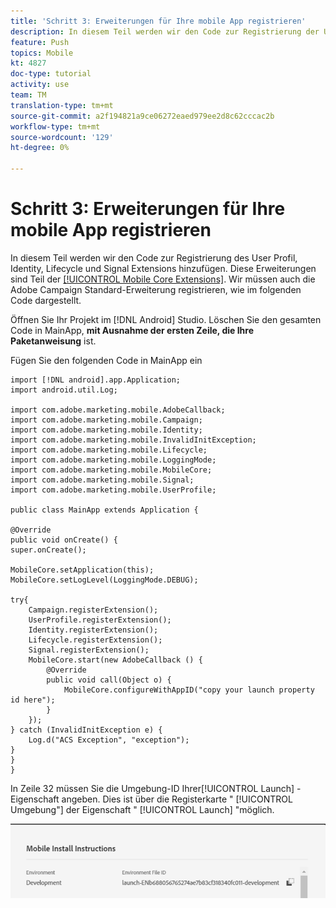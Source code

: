 ```yaml
---
title: 'Schritt 3: Erweiterungen für Ihre mobile App registrieren'
description: In diesem Teil werden wir den Code zur Registrierung der UserProfile, Identity, Lifecycle und Signal Extensions hinzufügen.
feature: Push
topics: Mobile
kt: 4827
doc-type: tutorial
activity: use
team: TM
translation-type: tm+mt
source-git-commit: a2f194821a9ce06272eaed979ee2d8c62cccac2b
workflow-type: tm+mt
source-wordcount: '129'
ht-degree: 0%

---
```



# Schritt 3: Erweiterungen für Ihre mobile App registrieren

In diesem Teil werden wir den Code zur Registrierung des User Profil, Identity, Lifecycle und Signal Extensions hinzufügen. Diese Erweiterungen sind Teil der [[!UICONTROL Mobile Core Extensions]](https://aep-sdks.gitbook.io/docs/using-mobile-extensions/mobile-core). Wir müssen auch die Adobe Campaign Standard-Erweiterung registrieren, wie im folgenden Code dargestellt.

Öffnen Sie Ihr Projekt im [!DNL Android] Studio. Löschen Sie den gesamten Code in MainApp, **mit Ausnahme der ersten Zeile, die Ihre Paketanweisung** ist.

Fügen Sie den folgenden Code in MainApp ein

```java{.line-numbers}
import [!DNL android].app.Application;
import android.util.Log;

import com.adobe.marketing.mobile.AdobeCallback;
import com.adobe.marketing.mobile.Campaign;
import com.adobe.marketing.mobile.Identity;
import com.adobe.marketing.mobile.InvalidInitException;
import com.adobe.marketing.mobile.Lifecycle;
import com.adobe.marketing.mobile.LoggingMode;
import com.adobe.marketing.mobile.MobileCore;
import com.adobe.marketing.mobile.Signal;
import com.adobe.marketing.mobile.UserProfile;

public class MainApp extends Application {

@Override
public void onCreate() {
super.onCreate();

MobileCore.setApplication(this);
MobileCore.setLogLevel(LoggingMode.DEBUG);

try{
    Campaign.registerExtension();
    UserProfile.registerExtension();
    Identity.registerExtension();
    Lifecycle.registerExtension();
    Signal.registerExtension();
    MobileCore.start(new AdobeCallback () {
        @Override
        public void call(Object o) {
            MobileCore.configureWithAppID("copy your launch property id here");
        }
    });
} catch (InvalidInitException e) {
    Log.d("ACS Exception", "exception");
}
}
}
```

In Zeile 32 müssen Sie die Umgebung-ID Ihrer[!UICONTROL  Launch] -Eigenschaft angeben. Dies ist über die Registerkarte &quot; [!UICONTROL Umgebung&quot;] der Eigenschaft &quot; [!UICONTROL Launch] &quot;möglich.

![launch-id](assets/launch-id-property.PNG)
